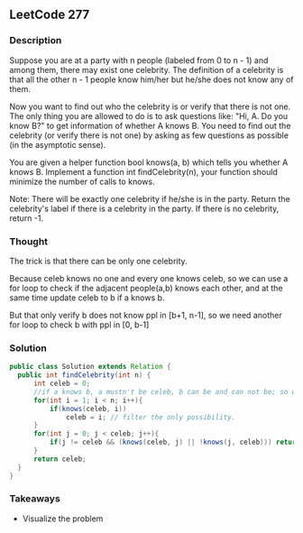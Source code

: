 ## LeetCode 277

### Description
Suppose you are at a party with n people (labeled from 0 to n - 1) and among them, there may exist one celebrity. The definition of a celebrity is that all the other n - 1 people know him/her but he/she does not know any of them.

Now you want to find out who the celebrity is or verify that there is not one. The only thing you are allowed to do is to ask questions like: "Hi, A. Do you know B?" to get information of whether A knows B. You need to find out the celebrity (or verify there is not one) by asking as few questions as possible (in the asymptotic sense).

You are given a helper function bool knows(a, b) which tells you whether A knows B. Implement a function int findCelebrity(n), your function should minimize the number of calls to knows.

Note: There will be exactly one celebrity if he/she is in the party. Return the celebrity's label if there is a celebrity in the party. If there is no celebrity, return -1.

### Thought
The trick is that there can be only one celebrity.

Because celeb knows no one and every one knows celeb, so we can use a for loop to check if the adjacent people(a,b) knows each other, and at the same time update celeb to b if a knows b.

But that only verify b does not know ppl in [b+1, n-1], so we need another for loop to check b with ppl in [0, b-1]


### Solution
```java
public class Solution extends Relation {
  public int findCelebrity(int n) {
      int celeb = 0;
      //if a knows b, a mustn't be celeb, b can be and can not be; so we need second for loop to double check the only one.
      for(int i = 1; i < n; i++){
          if(knows(celeb, i))
              celeb = i; // filter the only possibility.
      }
      for(int j = 0; j < celeb; j++){
          if(j != celeb && (knows(celeb, j) || !knows(j, celeb))) return -1;
      }
      return celeb;
  }
}

```


### Takeaways
* Visualize the problem
